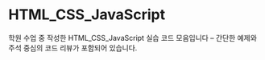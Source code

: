 # HTML_CSS_JavaScript

학원 수업 중 작성한 HTML_CSS_JavaScript 실습 코드 모음입니다 – 간단한 예제와 주석 중심의 코드 리뷰가 포함되어 있습니다.
